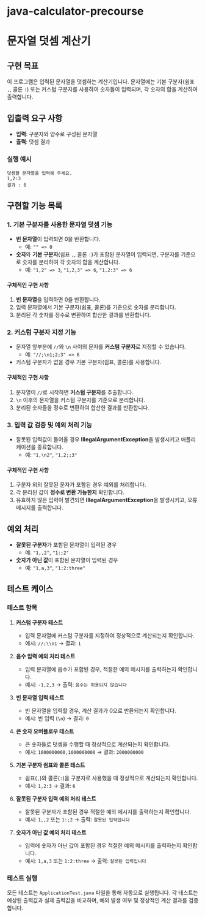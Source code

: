 # java-calculator-precourse
# 문자열 덧셈 계산기

## 구현 목표
이 프로그램은 입력된 문자열을 덧셈하는 계산기입니다. 문자열에는 기본 구분자(쉼표 `,`, 콜론 `:`) 또는 커스텀 구분자를 사용하여 숫자들이 입력되며, 각 숫자의 합을 계산하여 출력합니다.

## 입출력 요구 사항
- **입력**: 구분자와 양수로 구성된 문자열
- **출력**: 덧셈 결과

### 실행 예시
```
덧셈할 문자열을 입력해 주세요.
1,2:3
결과 : 6 
``` 


## 구현할 기능 목록

### 1. 기본 구분자를 사용한 문자열 덧셈 기능
- **빈 문자열**이 입력되면 0을 반환합니다.
    - 예: `"" => 0`
- **숫자**와 **기본 구분자**(쉼표 `,`, 콜론 `:`)가 포함된 문자열이 입력되면, 구분자를 기준으로 숫자를 분리하여 각 숫자의 합을 계산합니다.
    - 예: `"1,2" => 3`, `"1,2,3" => 6`, `"1,2:3" => 6`
    
#### 구체적인 구현 사항
1. **빈 문자열**을 입력하면 0을 반환합니다.
2. 입력 문자열에서 기본 구분자(쉼표, 콜론)를 기준으로 숫자를 분리합니다.
3. 분리된 각 숫자를 정수로 변환하여 합산한 결과를 반환합니다.

### 2. 커스텀 구분자 지정 기능
- 문자열 앞부분에 `//`와 `\n` 사이의 문자를 **커스텀 구분자**로 지정할 수 있습니다.
    - 예: `"//;\n1;2;3" => 6`
- 커스텀 구분자가 없을 경우 기본 구분자(쉼표, 콜론)를 사용합니다.

#### 구체적인 구현 사항
1. 문자열이 `//`로 시작하면 **커스텀 구분자**를 추출합니다.
2. `\n` 이후의 문자열을 커스텀 구분자를 기준으로 분리합니다.
3. 분리된 숫자들을 정수로 변환하여 합산한 결과를 반환합니다.

### 3. 입력 값 검증 및 예외 처리 기능
- 잘못된 입력값이 들어올 경우 **IllegalArgumentException**을 발생시키고 애플리케이션을 종료합니다.
    - 예: `"1,\n2"`, `"1,2;;3"`

#### 구체적인 구현 사항
1. 구분자 외의 잘못된 문자가 포함된 경우 예외를 처리합니다.
2. 각 분리된 값이 **정수로 변환 가능한지** 확인합니다.
3. 유효하지 않은 입력이 발견되면 **IllegalArgumentException**을 발생시키고, 오류 메시지를 출력합니다.

## 예외 처리
- **잘못된 구분자**가 포함된 문자열이 입력된 경우
    - 예: `"1,,2"`, `"1:;2"`
- **숫자가 아닌 값**이 포함된 문자열이 입력된 경우
    - 예: `"1,a,3"`, `"1:2:three"`


## 테스트 케이스
### 테스트 항목
1. **커스텀 구분자 테스트**
   - 입력 문자열에 커스텀 구분자를 지정하여 정상적으로 계산되는지 확인합니다.
   - 예시: `//;\\n1` → 결과: `1`

2. **음수 입력 예외 처리 테스트**
   - 입력 문자열에 음수가 포함된 경우, 적절한 예외 메시지를 출력하는지 확인합니다.
   - 예시: `-1,2,3` → 출력: `음수는 허용되지 않습니다`

3. **빈 문자열 입력 테스트**
   - 빈 문자열을 입력할 경우, 계산 결과가 0으로 반환되는지 확인합니다.
   - 예시: 빈 입력 (`\n`) → 결과: `0`

4. **큰 숫자 오버플로우 테스트**
   - 큰 숫자들로 덧셈을 수행할 때 정상적으로 계산되는지 확인합니다.
   - 예시: `1000000000,1000000000` → 결과: `2000000000`

5. **기본 구분자 쉼표와 콜론 테스트**
   - 쉼표(`,`)와 콜론(`:`)을 구분자로 사용했을 때 정상적으로 계산되는지 확인합니다.
   - 예시: `1,2:3` → 결과: `6`

6. **잘못된 구분자 입력 예외 처리 테스트**
   - 잘못된 구분자가 포함된 경우 적절한 예외 메시지를 출력하는지 확인합니다.
   - 예시: `1,,2` 또는 `1:;2` → 출력: `잘못된 입력입니다`

7. **숫자가 아닌 값 예외 처리 테스트**
   - 입력에 숫자가 아닌 값이 포함된 경우 적절한 예외 메시지를 출력하는지 확인합니다.
   - 예시: `1,a,3` 또는 `1:2:three` → 출력: `잘못된 입력입니다`

### 테스트 실행

모든 테스트는 `ApplicationTest.java` 파일을 통해 자동으로 실행됩니다. 각 테스트는 예상된 출력값과 실제 출력값을 비교하며, 예외 발생 여부 및 정상적인 계산 결과를 검증합니다.
